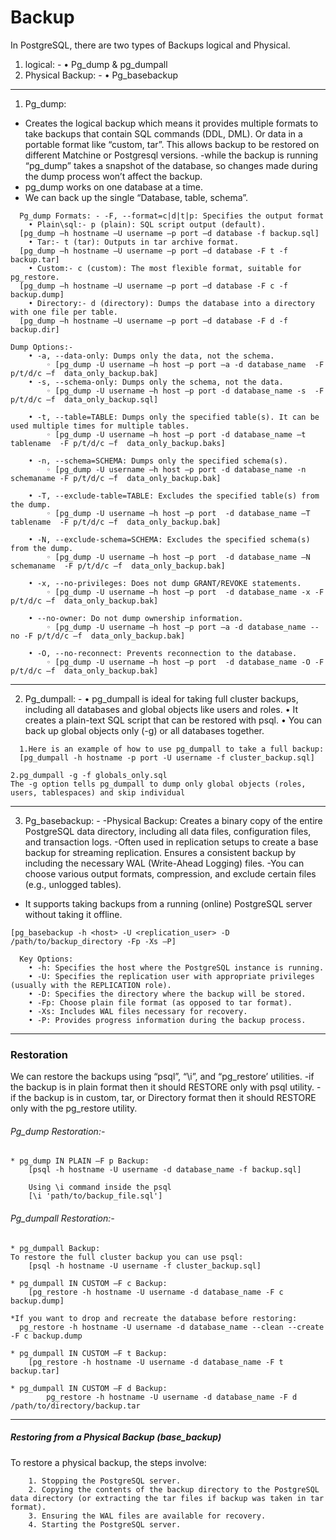 # Backup
In PostgreSQL, there are two types of Backups logical and Physical.
1. logical: -
    • Pg_dump & pg_dumpall
2. Physical Backup: -
    • Pg_basebackup
---------------------------------------------------------------------------------------------------------------------------------------------------------------------------
1. Pg_dump:
  - Creates the logical backup which means it provides multiple formats to take backups that contain SQL commands (DDL, DML). Or data in a portable format like “custom, tar”. This allows backup to be restored on different Matchine or Postgresql versions.
  -while the backup is running “pg_dump” takes a snapshot of the database, so changes made during the dump process won’t affect the backup.
  - pg_dump works on one database at a time.
  - We can back up the single “Database, table, schema”.
```
  Pg_dump Formats: - -F, --format=c|d|t|p: Specifies the output format
    • Plain\sql:- p (plain): SQL script output (default).
  [pg_dump –h hostname –U username –p port –d database -f backup.sql]
    • Tar:- t (tar): Outputs in tar archive format.
  [pg_dump –h hostname –U username –p port –d database -F t -f backup.tar]
    • Custom:- c (custom): The most flexible format, suitable for pg_restore.
  [pg_dump –h hostname –U username –p port –d database -F c -f backup.dump]
    • Directory:- d (directory): Dumps the database into a directory with one file per table.
  [pg_dump –h hostname –U username –p port –d database -F d -f backup.dir]
```
```
Dump Options:-
    • -a, --data-only: Dumps only the data, not the schema.
        ◦ [pg_dump -U username –h host –p port –a -d database_name  -F p/t/d/c –f  data_only_backup.bak]
    • -s, --schema-only: Dumps only the schema, not the data.
        ◦ [pg_dump -U username –h host –p port -d database_name -s  -F p/t/d/c –f  data_only_backup.sql]

    • -t, --table=TABLE: Dumps only the specified table(s). It can be used multiple times for multiple tables.
        ◦ [pg_dump -U username –h host –p port -d database_name –t tablename  -F p/t/d/c –f  data_only_backup.baks]

    • -n, --schema=SCHEMA: Dumps only the specified schema(s).
        ◦ [pg_dump -U username –h host –p port -d database_name -n schemaname -F p/t/d/c –f  data_only_backup.bak]

    • -T, --exclude-table=TABLE: Excludes the specified table(s) from the dump.
        ◦ [pg_dump -U username –h host –p port  -d database_name –T tablename  -F p/t/d/c –f  data_only_backup.bak]

    • -N, --exclude-schema=SCHEMA: Excludes the specified schema(s) from the dump.
        ◦ [pg_dump -U username –h host –p port  -d database_name –N schemaname  -F p/t/d/c –f  data_only_backup.bak]

    • -x, --no-privileges: Does not dump GRANT/REVOKE statements.
        ◦ [pg_dump -U username –h host –p port  -d database_name -x -F p/t/d/c –f  data_only_backup.bak]

    • --no-owner: Do not dump ownership information.
        ◦ [pg_dump -U username –h host –p port –a -d database_name --no -F p/t/d/c –f  data_only_backup.bak]

    • -O, --no-reconnect: Prevents reconnection to the database.
        ◦ [pg_dump -U username –h host –p port  -d database_name -O -F p/t/d/c –f  data_only_backup.bak]
```
-----------------------------------------------------------------------------------------------------------------------------------------------------------------------------
2. Pg_dumpall: - 
    • pg_dumpall is ideal for taking full cluster backups, including all databases and global objects like users and roles.
    • It creates a plain-text SQL script that can be restored with psql.
    • You can back up global objects only (-g) or all databases together.
```
  1.Here is an example of how to use pg_dumpall to take a full backup:
  [pg_dumpall -h hostname -p port -U username -f cluster_backup.sql]
```
```
2.pg_dumpall -g -f globals_only.sql
The -g option tells pg_dumpall to dump only global objects (roles, users, tablespaces) and skip individual 
```
--------------------------------------------------------------------------------------------------------------------------------------------------------------------------
3. Pg_basebackup: - 
  -Physical Backup: Creates a binary copy of the entire PostgreSQL data directory, including all data files, configuration files, and transaction logs.
  -Often used in replication setups to create a base backup for streaming replication.
  Ensures a consistent backup by including the necessary WAL (Write-Ahead Logging) files.
  -You can choose various output formats, compression, and exclude certain files (e.g., unlogged tables).
- It supports taking backups from a running (online) PostgreSQL server without taking it offline.
```
[pg_basebackup -h <host> -U <replication_user> -D /path/to/backup_directory -Fp -Xs –P]
```
```
  Key Options:
    • -h: Specifies the host where the PostgreSQL instance is running.
    • -U: Specifies the replication user with appropriate privileges (usually with the REPLICATION role).
    • -D: Specifies the directory where the backup will be stored.
    • -Fp: Choose plain file format (as opposed to tar format).
    • -Xs: Includes WAL files necessary for recovery.
    • -P: Provides progress information during the backup process.
```
---------------------------------------------------------------------------------------------------------------------------------------------------------------------------
### Restoration
We can restore the backups using “psql”, “\i”, and “pg_restore’ utilities.
-if the backup is in plain format then it should RESTORE only with psql utility.
-if the backup is in custom, tar, or Directory format then it should RESTORE only with the pg_restore utility.

###### Pg_dump Restoration:-
```
* pg_dump IN PLAIN –F p Backup:
	[psql -h hostname -U username -d database_name -f backup.sql]
	
	Using \i command inside the psql
	[\i 'path/to/backup_file.sql']
```
###### Pg_dumpall Restoration:-
```
* pg_dumpall Backup:
To restore the full cluster backup you can use psql:
	[psql -h hostname -U username -f cluster_backup.sql]
```
```
* pg_dumpall IN CUSTOM –F c Backup:
	[pg_restore -h hostname -U username -d database_name -F c backup.dump]

*If you want to drop and recreate the database before restoring:
  pg_restore -h hostname -U username -d database_name --clean --create -F c backup.dump 
```
```
* pg_dumpall IN CUSTOM –F t Backup:
	[pg_restore -h hostname -U username -d database_name -F t backup.tar]
```
```
* pg_dumpall IN CUSTOM –F d Backup:
		pg_restore -h hostname -U username -d database_name -F d /path/to/directory/backup.tar
```
---------------------------------------------------------------------------------------------------------------------------------------------------------------------------
##### Restoring from a Physical Backup (base_backup)
To restore a physical backup, the steps involve:
```
    1. Stopping the PostgreSQL server.
    2. Copying the contents of the backup directory to the PostgreSQL data directory (or extracting the tar files if backup was taken in tar format).
    3. Ensuring the WAL files are available for recovery.
    4. Starting the PostgreSQL server.
```
